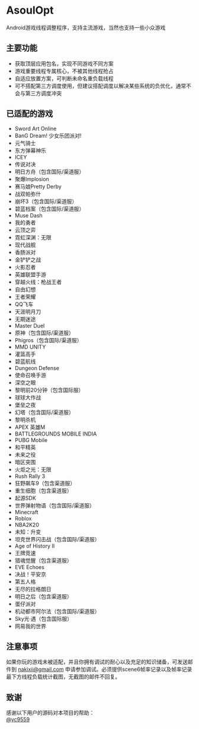 # AsoulOpt
Android游戏线程调整程序，支持主流游戏，当然也支持一些小众游戏

## 主要功能
- 获取顶层应用包名，实现不同游戏不同方案
- 游戏重要线程专属核心，不被其他线程抢占
- 自适应放置方案，可判断未命名重负载线程
- 可不搭配第三方调度使用，但建议搭配调度以解决某些系统的负优化，通常不会与第三方调度冲突

## 已适配的游戏
- Sword Art Online
- BanG Dream! 少女乐团派对!
- 元气骑士
- 东方弹幕神乐
- ICEY
- 传说对决
- 明日方舟（包含国际/渠道服）
- 聚爆Implosion
- 赛马娘Pretty Derby
- 战双帕弥什
- 崩坏3（包含国际/渠道服）
- 碧蓝档案（包含国际/渠道服）
- Muse Dash
- 我的勇者
- 云顶之弈
- 霓虹深渊：无限
- 现代战舰
- 香肠派对
- 金铲铲之战
- 火影忍者
- 英雄联盟手游
- 穿越火线：枪战王者
- 自由幻想
- 王者荣耀
- QQ飞车
- 天涯明月刀
- 无期迷途
- Master Duel
- 原神（包含国际/渠道服）
- Phigros（包含国际/渠道服）
- MMD UNITY
- 灌篮高手
- 碧蓝航线
- Dungeon Defense
- 使命召唤手游
- 深空之眼
- 黎明前20分钟（包含国际服）
- 球球大作战
- 堡垒之夜
- 幻塔（包含国际/渠道服）
- 黎明杀机
- APEX 英雄M
- BATTLEGROUNDS MOBILE INDIA
- PUBG Mobile
- 和平精英
- 未来之役
- 暗区突围
- 火炬之光：无限
- Rush Rally 3
- 狂野飙车9（包含渠道服）
- 重生细胞（包含渠道服）
- 起源SDK
- 世界弹射物语（包含国际/渠道服）
- Minecraft
- Roblox
- NBA2K20
- 未知：升变
- 坦克世界闪击战（包含国际/渠道服）
- Age of History II
- 王牌竞速
- 猎魂觉醒（包含渠道服）
- EVE Echoes
- 决战！平安京
- 第五人格
- 无尽的拉格朗日
- 明日之后（包含渠道服）
- 蛋仔派对
- 机动都市阿尔法（包含国际/渠道服）
- Sky光·遇（包含国际服）
- 网易我的世界

## 注意事项
如果你玩的游戏未被适配，并且你拥有调试的耐心以及充足的知识储备，可发送邮件到 nakixii@gmail.com 申请参加调试。必须提供scene6帧率记录以及帧率记录最下方线程负载统计截图，无截图的邮件不回复。

## 致谢
感谢以下用户的源码对本项目的帮助：  
[@yc9559](https://github.com/yc9559)
